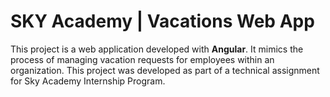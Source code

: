 # SKY Academy | Vacations Web App

This project is a web application developed with **Angular**. It mimics the process of managing vacation requests for employees within an organization.
This project was developed as part of a technical assignment for Sky Academy Internship Program.
